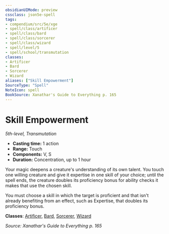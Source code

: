 ```yaml
---
obsidianUIMode: preview
cssclass: json5e-spell
tags:
- compendium/src/5e/xge
- spell/class/artificer
- spell/class/bard
- spell/class/sorcerer
- spell/class/wizard
- spell/level/5
- spell/school/transmutation
classes:
- Artificer
- Bard
- Sorcerer
- Wizard
aliases: ["Skill Empowerment"]
SourceType: "Spell"
NoteIcon: spell
BookSource: Xanathar's Guide to Everything p. 165
---
```

# Skill Empowerment
*5th-level, Transmutation*  

- **Casting time:** 1 action
- **Range:** Touch
- **Components:** V, S
- **Duration:** Concentration, up to 1 hour

Your magic deepens a creature's understanding of its own talent. You touch one willing creature and give it expertise in one skill of your choice; until the spell ends, the creature doubles its proficiency bonus for ability checks it makes that use the chosen skill.

You must choose a skill in which the target is proficient and that isn't already benefiting from an effect, such as Expertise, that doubles its proficiency bonus.

**Classes**: [Artificer](/2-Mechanics/CLI/classes/artificer-tce.md), [Bard](/2-Mechanics/CLI/classes/bard.md), [Sorcerer](/2-Mechanics/CLI/classes/sorcerer.md), [Wizard](/2-Mechanics/CLI/classes/wizard.md)

*Source: Xanathar's Guide to Everything p. 165*